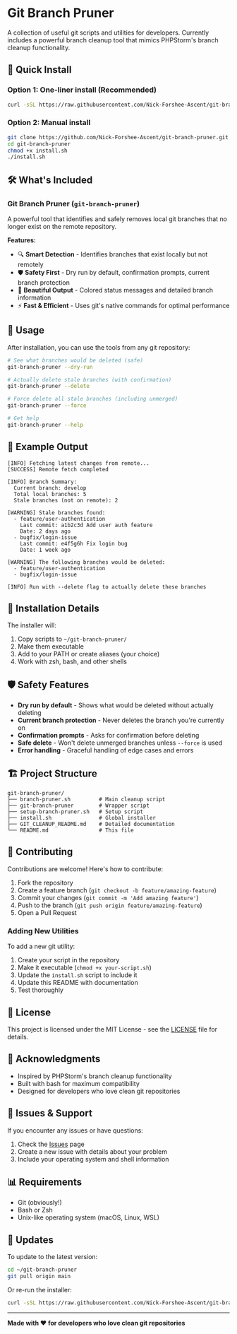 # Git Branch Pruner

A collection of useful git scripts and utilities for developers. Currently includes a powerful branch cleanup tool that mimics PHPStorm's branch cleanup functionality.

## 🚀 Quick Install

### Option 1: One-liner install (Recommended)
```bash
curl -sSL https://raw.githubusercontent.com/Nick-Forshee-Ascent/git-branch-pruner/main/install.sh | bash
```

### Option 2: Manual install
```bash
git clone https://github.com/Nick-Forshee-Ascent/git-branch-pruner.git
cd git-branch-pruner
chmod +x install.sh
./install.sh
```

## 🛠️ What's Included

### Git Branch Pruner (`git-branch-pruner`)
A powerful tool that identifies and safely removes local git branches that no longer exist on the remote repository.

**Features:**
- 🔍 **Smart Detection** - Identifies branches that exist locally but not remotely
- 🛡️ **Safety First** - Dry run by default, confirmation prompts, current branch protection
- 🎨 **Beautiful Output** - Colored status messages and detailed branch information
- ⚡ **Fast & Efficient** - Uses git's native commands for optimal performance

## 📖 Usage

After installation, you can use the tools from any git repository:

```bash
# See what branches would be deleted (safe)
git-branch-pruner --dry-run

# Actually delete stale branches (with confirmation)
git-branch-pruner --delete

# Force delete all stale branches (including unmerged)
git-branch-pruner --force

# Get help
git-branch-pruner --help
```

## 🎯 Example Output

```
[INFO] Fetching latest changes from remote...
[SUCCESS] Remote fetch completed

[INFO] Branch Summary:
  Current branch: develop
  Total local branches: 5
  Stale branches (not on remote): 2

[WARNING] Stale branches found:
  - feature/user-authentication
    Last commit: a1b2c3d Add user auth feature
    Date: 2 days ago
  - bugfix/login-issue
    Last commit: e4f5g6h Fix login bug
    Date: 1 week ago

[WARNING] The following branches would be deleted:
  - feature/user-authentication
  - bugfix/login-issue

[INFO] Run with --delete flag to actually delete these branches
```

## 🔧 Installation Details

The installer will:
1. Copy scripts to `~/git-branch-pruner/`
2. Make them executable
3. Add to your PATH or create aliases (your choice)
4. Work with zsh, bash, and other shells

## 🛡️ Safety Features

- **Dry run by default** - Shows what would be deleted without actually deleting
- **Current branch protection** - Never deletes the branch you're currently on
- **Confirmation prompts** - Asks for confirmation before deleting
- **Safe delete** - Won't delete unmerged branches unless `--force` is used
- **Error handling** - Graceful handling of edge cases and errors

## 🏗️ Project Structure

```
git-branch-pruner/
├── branch-pruner.sh         # Main cleanup script
├── git-branch-pruner        # Wrapper script
├── setup-branch-pruner.sh   # Setup script
├── install.sh               # Global installer
├── GIT_CLEANUP_README.md    # Detailed documentation
└── README.md                # This file
```

## 🤝 Contributing

Contributions are welcome! Here's how to contribute:

1. Fork the repository
2. Create a feature branch (`git checkout -b feature/amazing-feature`)
3. Commit your changes (`git commit -m 'Add amazing feature'`)
4. Push to the branch (`git push origin feature/amazing-feature`)
5. Open a Pull Request

### Adding New Utilities

To add a new git utility:

1. Create your script in the repository
2. Make it executable (`chmod +x your-script.sh`)
3. Update the `install.sh` script to include it
4. Update this README with documentation
5. Test thoroughly

## 📝 License

This project is licensed under the MIT License - see the [LICENSE](LICENSE) file for details.

## 🙏 Acknowledgments

- Inspired by PHPStorm's branch cleanup functionality
- Built with bash for maximum compatibility
- Designed for developers who love clean git repositories

## 🐛 Issues & Support

If you encounter any issues or have questions:

1. Check the [Issues](https://github.com/Nick-Forshee-Ascent/git-branch-pruner/issues) page
2. Create a new issue with details about your problem
3. Include your operating system and shell information

## 📊 Requirements

- Git (obviously!)
- Bash or Zsh
- Unix-like operating system (macOS, Linux, WSL)

## 🔄 Updates

To update to the latest version:

```bash
cd ~/git-branch-pruner
git pull origin main
```

Or re-run the installer:

```bash
curl -sSL https://raw.githubusercontent.com/Nick-Forshee-Ascent/git-branch-pruner/main/install.sh | bash
```

---

**Made with ❤️ for developers who love clean git repositories**
